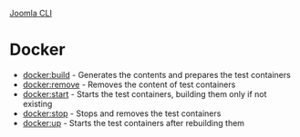 [Joomla CLI](../index.md)
# Docker

- [docker:build](build.md) - Generates the contents and prepares the test containers
- [docker:remove](remove.md) - Removes the content of test containers
- [docker:start](start.md) - Starts the test containers, building them only if not existing
- [docker:stop](stop.md) - Stops and removes the test containers
- [docker:up](up.md) - Starts the test containers after rebuilding them
